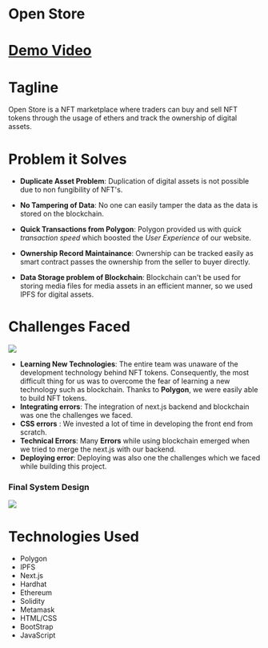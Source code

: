# Open Store

# [Demo Video](https://www.youtube.com/watch?v=sHytyvUQB0Q)
# Tagline

Open Store is a NFT marketplace where traders can buy and sell NFT tokens through the usage of ethers and track the ownership of digital assets.

# Problem it Solves

* **Duplicate Asset Problem**: Duplication of digital assets is not possible due to non fungibility of NFT's.

* **No Tampering of Data**: No one can easily tamper the data as the data is stored on the blockchain. 

* **Quick Transactions from Polygon**: Polygon provided us with *quick transaction speed* which boosted the *User Experience* of our website.

* **Ownership Record Maintainance**: Ownership can be tracked easily as smart contract passes the ownership from the seller to buyer directly.

* **Data Storage problem of Blockchain**: Blockchain can't be used for storing media files for media assets in an efficient manner, so we used IPFS for digital assets. 

# Challenges Faced 

![](https://res.cloudinary.com/dnv3ztqf1/image/upload/v1632647684/devathon/1_hu7TeBZ7lX4BTzUVLIhQJQ_u0vhgp.png)


* **Learning New Technologies**: The entire team was unaware of the development technology behind NFT tokens. Consequently, the most difficult thing for us was to overcome the fear of learning a new technology such as blockchain. Thanks to **Polygon**, we were easily able to build NFT tokens. 
* **Integrating errors**: The integration of next.js backend and blockchain was one the challenges we faced.
* **CSS errors** : We invested a lot of time in developing the front end from scratch.
* **Technical Errors**: Many **Errors** while using blockchain emerged when we tried to merge the next.js with our backend.
* **Deploying error**:  Deploying was also one the challenges which we faced while building this project. 

### **Final System Design**

![](https://res.cloudinary.com/dnv3ztqf1/image/upload/v1632645360/devathon/design.jpg)


# Technologies Used

* Polygon
* IPFS
* Next.js
* Hardhat
* Ethereum
* Solidity
* Metamask
* HTML/CSS
* BootStrap
* JavaScript
